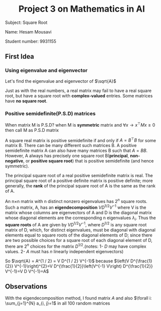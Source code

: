 # <center>Project 3 on Mathematics in AI</center>

Subject: Square Root

Name: Hesam Mousavi

Student number: 9931155

<script type="text/x-mathjax-config">
MathJax.Hub.Config({
tex2jax: {
inlineMath: [['$','$'], ['\\(','\\)']],
processEscapes: true},
jax: ["input/TeX","input/MathML","input/AsciiMath","output/CommonHTML"],
extensions: ["tex2jax.js","mml2jax.js","asciimath2jax.js","MathMenu.js","MathZoom.js","AssistiveMML.js", "[Contrib]/a11y/accessibility-menu.js"],
TeX: {
extensions: ["AMSmath.js","AMSsymbols.js","noErrors.js","noUndefined.js"],
equationNumbers: {
autoNumber: "AMS"
}
}
});
</script>

## First Idea

### Using eigenvalue and eigenvector

Let's find the eigenvalue and eigenvector of $\sqrt{A}$

Just as with the real numbers, a real matrix may fail to have a real square root, but
have a square root with **complex-valued** entries. Some matrices have **no square root**.

### Positive semidefinite(P.S.D) matrices

When matrix M is P.S.D? when M is **symmetric** matrix and
$\forall x \rightarrow x^{\top} M x \geqslant 0$ then call M as P.S.D matrix

A square real matrix is positive semidefinite if and only if $A=B^{\top} B$ for some matrix B. There can be many different such matrices B. A positive semidefinite matrix A can also have many matrices B such that $A=B B$. However, A always has precisely one square root B(**principal**, **non-negative**, or **positive square root**) that is positive semidefinite (and hence symmetric).

The principal square root of a real positive semidefinite matrix is real. The principal square root of a positive definite matrix is positive definite; more generally, the **rank** of the principal square root of A is the same as the rank of A.

An n×n matrix with n distinct nonzero eigenvalues has $2^{n}$ square roots. Such a matrix, A, has an **eigendecomposition** $V D^{1 / 2} V^{-1}$ where V is the matrix whose columns are eigenvectors of A and D is the diagonal matrix whose diagonal elements are the corresponding n eigenvalues $\lambda_{i}$. Thus the **square roots** of A are given by $V D^{1 / 2} V^{-1}$, where $D^{1 / 2}$ is any square root matrix of D, which, for distinct eigenvalues, must be diagonal with diagonal elements equal to square roots of the diagonal elements of D; since there are two possible choices for a square root of each diagonal element of D, there are $2^{n}$ choices for the matrix $D^{1 / 2}$.(notes: 1- $D$ may have complex values. 2- $A$ must has $n$ linearly independent eigenvectors)

So $\sqrt{A} = A^{1 / 2} = V D^{1 / 2} V^{-1}$ because $\left(V D^{\frac{1}{2}} V^{-1}\right)^{2}=V D^{\frac{1}{2}}\left(V^{-1} V\right) D^{\frac{1}{2}} V^{-1}=V D V^{-1}=A$

## Observations

With the eigendecomposition method, I found matrix $A$ and also $\forall i: \sum_{j=1}^{N} a_{i, j}=1$ in all 100 random matrices
